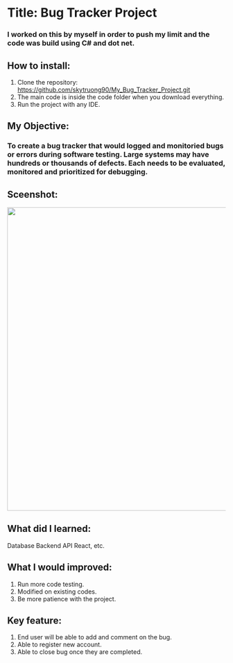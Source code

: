 # Title: Bug Tracker Project
### I worked on this by myself in order to push my limit and the code was build using C# and dot net.  

## How to install:
1. Clone the repository: https://github.com/skytruong90/My_Bug_Tracker_Project.git
2. The main code is inside the code folder when you download everything.
3. Run the project with any IDE.

## My Objective: 
### To create a bug tracker that would logged and monitoried bugs or errors during software testing. Large systems may have hundreds or thousands of defects. Each needs to be evaluated, monitored and prioritized for debugging.

## Sceenshot:
<img src= "" width="700">

## What did I learned:
Database
Backend API
React, etc.

## What I would improved:
1. Run more code testing.
2. Modified on existing codes. 
3. Be more patience with the project.

## Key feature:
1. End user will be able to add and comment on the bug.
2. Able to register new account.
3. Able to close bug once they are completed.

